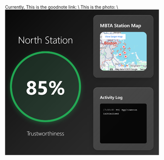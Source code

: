 Currently, This is the goodnote link: \\
This is the photo: \\
<img src = "https://github.com/0GhOsTO/MBTAEstimation/blob/main/MBTAweb.png">
